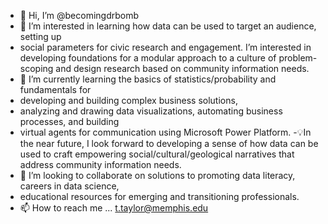 - 👋 Hi, I’m @becomingdrbomb
- 👀 I’m interested in learning how data can be used to target an audience, setting up 
- social parameters for civic research and engagement.
I’m interested in developing  foundations for a modular approach to a culture of 
problem-scoping and design research based on community information needs. 
- 🌱 I’m currently learning the basics of statistics/probability and fundamentals for 
- developing and building complex business solutions,
-  analyzing and drawing data visualizations, automating business processes, and building 
-  virtual agents for communication using Microsoft Power Platform. 
-💡In the near future, I look forward to developing a sense of how data can be used to craft empowering 
social/cultural/geological narratives that address community information needs. 
- 💞️ I’m looking to collaborate on solutions to promoting data literacy, careers in data science, 
- educational resources for emerging and transitioning professionals. 
- 📫 How to reach me ... t.taylor@memphis.edu
